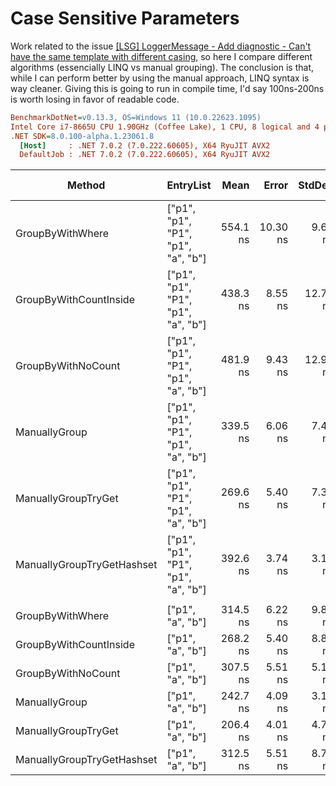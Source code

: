 ﻿# Case Sensitive Parameters

Work related to the issue [[LSG] LoggerMessage - Add diagnostic - Can't have the same template with different casing](https://github.com/dotnet/runtime/issues/52228),
so here I compare different algorithms (essencially LINQ vs manual grouping). The conclusion is that, while I can perform better by using the manual approach,
LINQ syntax is way cleaner. Giving this is going to run in compile time, I'd say 100ns-200ns is worth losing in favor of readable code.

```ini
BenchmarkDotNet=v0.13.3, OS=Windows 11 (10.0.22623.1095)
Intel Core i7-8665U CPU 1.90GHz (Coffee Lake), 1 CPU, 8 logical and 4 physical cores
.NET SDK=8.0.100-alpha.1.23061.8
  [Host]     : .NET 7.0.2 (7.0.222.60605), X64 RyuJIT AVX2
  DefaultJob : .NET 7.0.2 (7.0.222.60605), X64 RyuJIT AVX2
```

| Method                     | EntryList                          |     Mean |    Error |   StdDev | Ratio | RatioSD |   Gen0 | Allocated | Alloc Ratio |
|----------------------------|------------------------------------|---------:|---------:|---------:|------:|--------:|-------:|----------:|------------:|
| GroupByWithWhere           | ["p1", "p1", "P1", "p1", "a", "b"] | 554.1 ns | 10.30 ns |  9.63 ns |  1.00 |    0.00 | 0.1698 |     712 B |        1.00 |
| GroupByWithCountInside     | ["p1", "p1", "P1", "p1", "a", "b"] | 438.3 ns |  8.55 ns | 12.79 ns |  0.80 |    0.03 | 0.1564 |     656 B |        0.92 |
| GroupByWithNoCount         | ["p1", "p1", "P1", "p1", "a", "b"] | 481.9 ns |  9.43 ns | 12.90 ns |  0.87 |    0.03 | 0.1755 |     736 B |        1.03 |
| ManuallyGroup              | ["p1", "p1", "P1", "p1", "a", "b"] | 339.5 ns |  6.06 ns |  7.44 ns |  0.61 |    0.02 | 0.1144 |     480 B |        0.67 |
| ManuallyGroupTryGet        | ["p1", "p1", "P1", "p1", "a", "b"] | 269.6 ns |  5.40 ns |  7.39 ns |  0.49 |    0.01 | 0.1144 |     480 B |        0.67 |
| ManuallyGroupTryGetHashset | ["p1", "p1", "P1", "p1", "a", "b"] | 392.6 ns |  3.74 ns |  3.12 ns |  0.71 |    0.01 | 0.1779 |     744 B |        1.04 |
|                            |                                    |          |          |          |       |         |        |           |             |
| GroupByWithWhere           | ["p1", "a", "b"]                   | 314.5 ns |  6.22 ns |  9.86 ns |  0.57 |    0.02 | 0.1373 |     576 B |        0.81 |
| GroupByWithCountInside     | ["p1", "a", "b"]                   | 268.2 ns |  5.40 ns |  8.87 ns |  0.49 |    0.02 | 0.1240 |     520 B |        0.73 |
| GroupByWithNoCount         | ["p1", "a", "b"]                   | 307.5 ns |  5.51 ns |  5.15 ns |  0.56 |    0.02 | 0.1526 |     640 B |        0.90 |
| ManuallyGroup              | ["p1", "a", "b"]                   | 242.7 ns |  4.09 ns |  3.19 ns |  0.44 |    0.01 | 0.1144 |     480 B |        0.67 |
| ManuallyGroupTryGet        | ["p1", "a", "b"]                   | 206.4 ns |  4.01 ns |  4.77 ns |  0.37 |    0.01 | 0.1147 |     480 B |        0.67 |
| ManuallyGroupTryGetHashset | ["p1", "a", "b"]                   | 312.5 ns |  5.51 ns |  8.75 ns |  0.57 |    0.02 | 0.1779 |     744 B |        1.04 |
